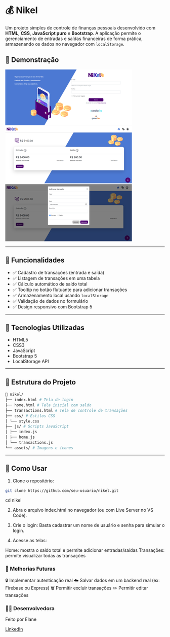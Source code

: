 # 💰 Nikel

Um projeto simples de controle de finanças pessoais desenvolvido com **HTML**, **CSS**, **JavaScript puro** e **Bootstrap**. A aplicação permite o gerenciamento de entradas e saídas financeiras de forma prática, armazenando os dados no navegador com `localStorage`.

## 📸 Demonstração

<img src="public/assets/images/nikel_index.png" width="400" alt="Tela de Login">
<img src="public/assets/images/nikel_home.png" width="400" alt="Tela Home">
<img src="public/assets/images/nikel_modal.png" width="400" alt="Tela de adicionar transações">

---

## 🚀 Funcionalidades

- ✅ Cadastro de transações (entrada e saída)
- ✅ Listagem de transações em uma tabela
- ✅ Cálculo automático de saldo total
- ✅ Tooltip no botão flutuante para adicionar transações
- ✅ Armazenamento local usando `localStorage`
- ✅ Validação de dados no formulário
- ✅ Design responsivo com Bootstrap 5

---

## 🧠 Tecnologias Utilizadas

- HTML5
- CSS3
- JavaScript
- Bootstrap 5
- LocalStorage API

---

## 📂 Estrutura do Projeto

```bash
📁 nikel/
├── index.html # Tela de login
├── home.html # Tela inicial com saldo
├── transactions.html # Tela de controle de transações
├── css/ # Estilos CSS
│ └── style.css
├── js/ # Scripts JavaScript
│ ├── index.js
│ ├── home.js
│ └── transactions.js
└── assets/ # Imagens e ícones
```

---

## 🧪 Como Usar

1. Clone o repositório:

```bash
git clone https://github.com/seu-usuario/nikel.git
```
cd nikel

2. Abra o arquivo index.html no navegador (ou com Live Server no VS Code).

3. Crie o login:
Basta cadastrar um nome de usuário e senha para simular o login.

4. Acesse as telas:

Home: mostra o saldo total e permite adicionar entradas/saídas
Transações: permite visualizar todas as transações


### 📝 Melhorias Futuras

🔒 Implementar autenticação real
☁️ Salvar dados em um backend real (ex: Firebase ou Express)
🗑️ Permitir excluir transações
✏️ Permitir editar transações


### 👩‍💻 Desenvolvedora
Feito por Elane

[LinkedIn](https://www.linkedin.com/in/elanealencar/)